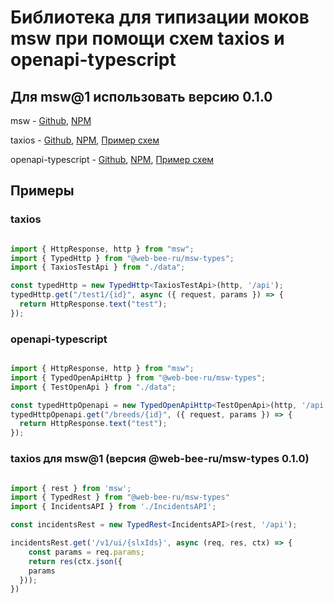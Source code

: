 # Библиотека для типизации моков msw при помощи схем taxios и openapi-typescript

## Для msw@1 использовать версию 0.1.0

msw - [Github](https://github.com/mswjs/msw), [NPM](https://www.npmjs.com/package/msw)

taxios - [Github](https://github.com/simplesmiler/taxios), [NPM](https://www.npmjs.com/package/@simplesmiler/taxios-generate), [Пример схем](https://github.com/simplesmiler/taxios/tree/master/packages/taxios-sandbox/src)

openapi-typescript - [Github](https://github.com/drwpow/openapi-typescript), [NPM](https://www.npmjs.com/package/openapi-typescript), [Пример схем](https://github.com/drwpow/openapi-typescript/tree/main/packages/openapi-typescript/examples)

## Примеры

### taxios

```typescript

import { HttpResponse, http } from "msw";
import { TypedHttp } from "@web-bee-ru/msw-types";
import { TaxiosTestApi } from "./data";

const typedHttp = new TypedHttp<TaxiosTestApi>(http, '/api');
typedHttp.get("/test1/{id}", async ({ request, params }) => {
  return HttpResponse.text("test");
});

```

### openapi-typescript

```typescript

import { HttpResponse, http } from "msw";
import { TypedOpenApiHttp } from "@web-bee-ru/msw-types";
import { TestOpenApi } from "./data";

const typedHttpOpenapi = new TypedOpenApiHttp<TestOpenApi>(http, '/api');
typedHttpOpenapi.get("/breeds/{id}", ({ request, params }) => {
  return HttpResponse.text("test");
});
```

### taxios для msw@1 (версия @web-bee-ru/msw-types 0.1.0)

```typescript

import { rest } from 'msw';
import { TypedRest } from "@web-bee-ru/msw-types"
import { IncidentsAPI } from './IncidentsAPI';

const incidentsRest = new TypedRest<IncidentsAPI>(rest, '/api');

incidentsRest.get('/v1/ui/{slxIds}', async (req, res, ctx) => {
    const params = req.params;
    return res(ctx.json({
    params
  }));
})
```